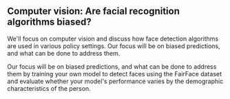 ## Computer vision: Are facial recognition algorithms biased?

We'll focus on computer vision and discuss how face detection algorithms are used in various policy settings. Our focus will be on biased predictions, and what can be done to address them. 

Our focus will be on biased predictions, and what can be done to address them by training your own model to detect faces using the FairFace dataset and evaluate whether your model's performance varies by the demographic characteristics of the person.

